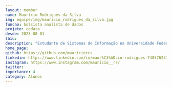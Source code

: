 ```yaml
---
layout: member
name: Maurício Rodrigues da Silva
img: equipe/img/mauricio_rodrigues_da_silva.jpg
funcao: bolsista analista de dados
projeto: codata
desde: 2023-08-01
saiu: 
description: "Estudante de Sistemas de Informação na Universidade Federal da Paraíba (UFPB) - Campus IV, em Rio Tinto-PB, apaixonado em encontrar soluções, atualmente faço parte do projeto AYTY em parceria com a CODATA participando do time de Análise de Dados."
home_page: 
github: https://github.com/mauriciorcs
linkedin: https://www.linkedin.com/in/maur%C3%ADcio-rodrigues-748576237/
instagram: https://www.instagram.com/mauricio__rr/
twitter: 
importance: 4
category: Alunos
---
```


